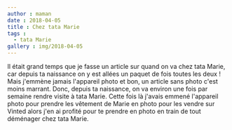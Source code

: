 ```yaml
---
author : maman
date : 2018-04-05
title : Chez tata Marie
tags : 
  - tata Marie
gallery : img/2018-04-05
---
```


Il était grand temps que je fasse un article sur quand on va chez tata Marie, car depuis ta naissance on y est allées un paquet de fois toutes les deux ! Mais j'emmène jamais l'appareil photo et bon, un article sans photo c'est moins marrant. 
Donc, depuis ta naissance, on va environ une fois par semaine rendre visite à tata Marie. Cette fois là j'avais emmené l'appareil photo pour prendre les vêtement de Marie en photo pour les vendre sur Vinted alors j'en ai profité pour te prendre en photo en train de tout déménager chez tata Marie.